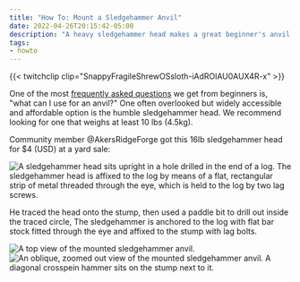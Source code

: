 ```yaml
---
title: "How To: Mount a Sledgehammer Anvil"
date: 2022-04-26T20:15:42-05:00
description: "A heavy sledgehammer head makes a great beginner's anvil. Here's one way to make sure yours is mounted properly."
tags:
- howto
---
```

{{< twitchclip clip="SnappyFragileShrewOSsloth-iAdROlAU0AUX4R-x" >}}

One of the most [frequently asked questions](/pages/getting_started/faq) we get from beginners is, "what can I use for an anvil?" One often overlooked but widely accessible and affordable option is the humble sledgehammer head. We recommend looking for one that weighs at least 10 lbs (4.5kg).

Community member @AkersRidgeForge got this 16lb sledgehammer head for $4 (USD) at a yard sale:

![A sledgehammer head sits upright in a hole drilled in the end of a log. The sledgehammer head is affixed to the log by means of a flat, rectangular strip of metal threaded through the eye, which is held to the log by two lag screws.](/images/sledge-mount-1.jpg)

He traced the head onto the stump, then used a paddle bit to drill out inside the traced circle, The sledgehammer is anchored to the log with flat bar stock fitted through the eye and affixed to the stump with lag bolts.

![A top view of the mounted sledgehammer anvil.](/images/sledge-mount-2.jpg)
![An oblique, zoomed out view of the mounted sledgehammer anvil. A diagonal crosspein hammer sits on the stump next to it.](/images/sledge-mount-3.jpg)
